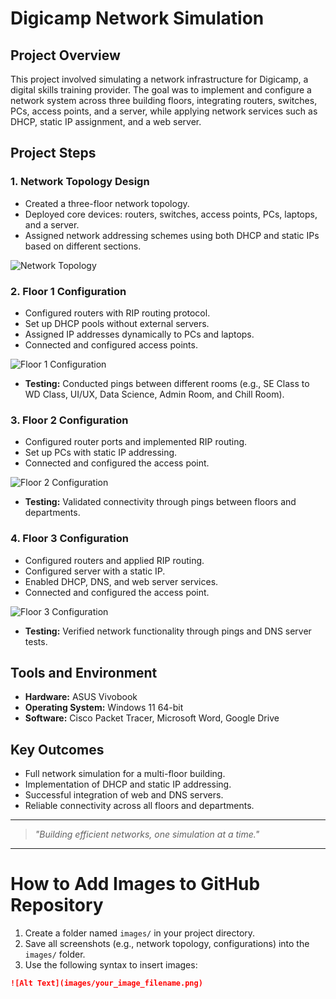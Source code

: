 # Digicamp Network Simulation

## Project Overview
This project involved simulating a network infrastructure for Digicamp, a digital skills training provider. The goal was to implement and configure a network system across three building floors, integrating routers, switches, PCs, access points, and a server, while applying network services such as DHCP, static IP assignment, and a web server.

## Project Steps

### 1. Network Topology Design
- Created a three-floor network topology.
- Deployed core devices: routers, switches, access points, PCs, laptops, and a server.
- Assigned network addressing schemes using both DHCP and static IPs based on different sections.

![Network Topology](ss/network_topology)

### 2. Floor 1 Configuration
- Configured routers with RIP routing protocol.
- Set up DHCP pools without external servers.
- Assigned IP addresses dynamically to PCs and laptops.
- Connected and configured access points.

![Floor 1 Configuration]()

- **Testing:** Conducted pings between different rooms (e.g., SE Class to WD Class, UI/UX, Data Science, Admin Room, and Chill Room).

### 3. Floor 2 Configuration
- Configured router ports and implemented RIP routing.
- Set up PCs with static IP addressing.
- Connected and configured the access point.

![Floor 2 Configuration]()

- **Testing:** Validated connectivity through pings between floors and departments.

### 4. Floor 3 Configuration
- Configured routers and applied RIP routing.
- Configured server with a static IP.
- Enabled DHCP, DNS, and web server services.
- Connected and configured the access point.

![Floor 3 Configuration]()

- **Testing:** Verified network functionality through pings and DNS server tests.

## Tools and Environment
- **Hardware:** ASUS Vivobook
- **Operating System:** Windows 11 64-bit
- **Software:** Cisco Packet Tracer, Microsoft Word, Google Drive

## Key Outcomes
- Full network simulation for a multi-floor building.
- Implementation of DHCP and static IP addressing.
- Successful integration of web and DNS servers.
- Reliable connectivity across all floors and departments.

---

> _"Building efficient networks, one simulation at a time."_

---

# How to Add Images to GitHub Repository

1. Create a folder named `images/` in your project directory.
2. Save all screenshots (e.g., network topology, configurations) into the `images/` folder.
3. Use the following syntax to insert images:

```markdown
![Alt Text](images/your_image_filename.png)

